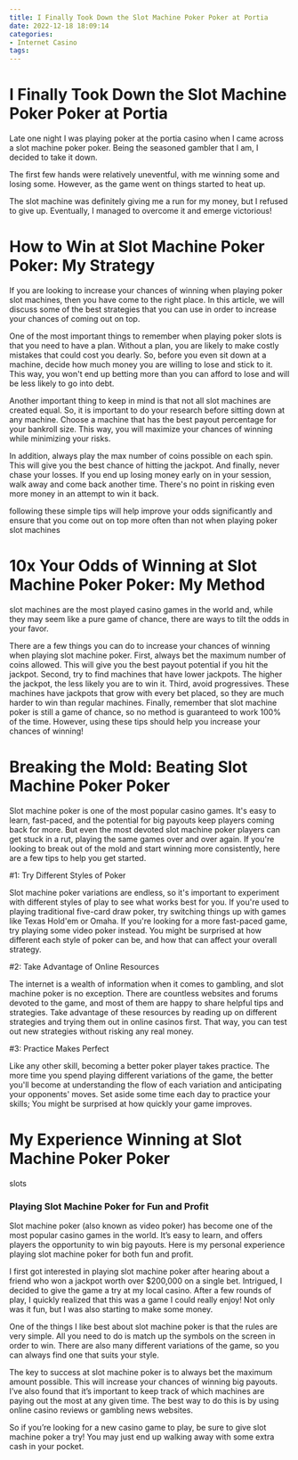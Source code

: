 ```yaml
---
title: I Finally Took Down the Slot Machine Poker Poker at Portia 
date: 2022-12-18 18:09:14
categories:
- Internet Casino
tags:
---
```



#  I Finally Took Down the Slot Machine Poker Poker at Portia 

Late one night I was playing poker at the portia casino when I came across a slot machine poker poker. Being the seasoned gambler that I am, I decided to take it down.

The first few hands were relatively uneventful, with me winning some and losing some. However, as the game went on things started to heat up.

The slot machine was definitely giving me a run for my money, but I refused to give up. Eventually, I managed to overcome it and emerge victorious!

#  How to Win at Slot Machine Poker Poker: My Strategy 

If you are looking to increase your chances of winning when playing poker slot machines, then you have come to the right place. In this article, we will discuss some of the best strategies that you can use in order to increase your chances of coming out on top.

One of the most important things to remember when playing poker slots is that you need to have a plan. Without a plan, you are likely to make costly mistakes that could cost you dearly. So, before you even sit down at a machine, decide how much money you are willing to lose and stick to it. This way, you won't end up betting more than you can afford to lose and will be less likely to go into debt.

Another important thing to keep in mind is that not all slot machines are created equal. So, it is important to do your research before sitting down at any machine. Choose a machine that has the best payout percentage for your bankroll size. This way, you will maximize your chances of winning while minimizing your risks.

In addition, always play the max number of coins possible on each spin. This will give you the best chance of hitting the jackpot. And finally, never chase your losses. If you end up losing money early on in your session, walk away and come back another time. There's no point in risking even more money in an attempt to win it back.

following these simple tips will help improve your odds significantly and ensure that you come out on top more often than not when playing poker slot machines

#  10x Your Odds of Winning at Slot Machine Poker Poker: My Method 

slot machines are the most played casino games in the world and, while they may seem like a pure game of chance, there are ways to tilt the odds in your favor. 

There are a few things you can do to increase your chances of winning when playing slot machine poker. First, always bet the maximum number of coins allowed. This will give you the best payout potential if you hit the jackpot. Second, try to find machines that have lower jackpots. The higher the jackpot, the less likely you are to win it. Third, avoid progressives. These machines have jackpots that grow with every bet placed, so they are much harder to win than regular machines. Finally, remember that slot machine poker is still a game of chance, so no method is guaranteed to work 100% of the time. However, using these tips should help you increase your chances of winning!

#  Breaking the Mold: Beating Slot Machine Poker Poker 

Slot machine poker is one of the most popular casino games. It's easy to learn, fast-paced, and the potential for big payouts keep players coming back for more. But even the most devoted slot machine poker players can get stuck in a rut, playing the same games over and over again. If you're looking to break out of the mold and start winning more consistently, here are a few tips to help you get started.

#1: Try Different Styles of Poker

Slot machine poker variations are endless, so it's important to experiment with different styles of play to see what works best for you. If you're used to playing traditional five-card draw poker, try switching things up with games like Texas Hold'em or Omaha. If you're looking for a more fast-paced game, try playing some video poker instead. You might be surprised at how different each style of poker can be, and how that can affect your overall strategy.

#2: Take Advantage of Online Resources

The internet is a wealth of information when it comes to gambling, and slot machine poker is no exception. There are countless websites and forums devoted to the game, and most of them are happy to share helpful tips and strategies. Take advantage of these resources by reading up on different strategies and trying them out in online casinos first. That way, you can test out new strategies without risking any real money.

#3: Practice Makes Perfect

Like any other skill, becoming a better poker player takes practice. The more time you spend playing different variations of the game, the better you'll become at understanding the flow of each variation and anticipating your opponents' moves. Set aside some time each day to practice your skills; You might be surprised at how quickly your game improves.

#  My Experience Winning at Slot Machine Poker Poker

 slots

### Playing Slot Machine Poker for Fun and Profit

Slot machine poker (also known as video poker) has become one of the most popular casino games in the world. It’s easy to learn, and offers players the opportunity to win big payouts. Here is my personal experience playing slot machine poker for both fun and profit.

I first got interested in playing slot machine poker after hearing about a friend who won a jackpot worth over $200,000 on a single bet. Intrigued, I decided to give the game a try at my local casino. After a few rounds of play, I quickly realized that this was a game I could really enjoy! Not only was it fun, but I was also starting to make some money.

One of the things I like best about slot machine poker is that the rules are very simple. All you need to do is match up the symbols on the screen in order to win. There are also many different variations of the game, so you can always find one that suits your style.

The key to success at slot machine poker is to always bet the maximum amount possible. This will increase your chances of winning big payouts. I’ve also found that it’s important to keep track of which machines are paying out the most at any given time. The best way to do this is by using online casino reviews or gambling news websites.

So if you’re looking for a new casino game to play, be sure to give slot machine poker a try! You may just end up walking away with some extra cash in your pocket.